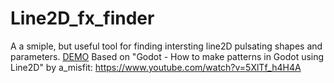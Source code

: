 # Line2D_fx_finder
A a smiple, but useful tool for finding intersting line2D pulsating shapes and parameters. 
<a href="https://rustyraygun.github.io/Line2D_fx_finder/demo/line2d_fx_finder_v1.html" target="blank">DEMO</a>
Based on "Godot - How to make patterns in Godot using Line2D" by a_misfit: https://www.youtube.com/watch?v=5XlTf_h4H4A

